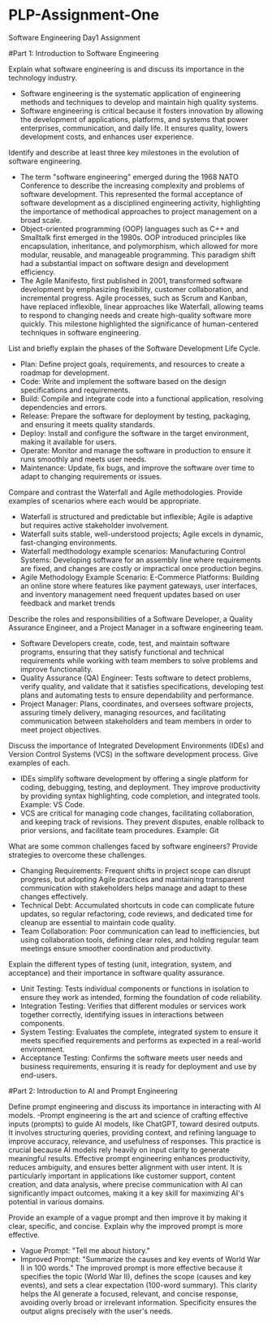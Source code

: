 # PLP-Assignment-One
Software Engineering Day1 Assignment

#Part 1: Introduction to Software Engineering

Explain what software engineering is and discuss its importance in the technology industry.
- Software engineering is the systematic application of engineering methods and techniques to develop and maintain high quality systems.
- Software engineering is critical because it fosters innovation by allowing the development of applications, platforms, and systems that power enterprises, communication, and daily life. It ensures quality, lowers development costs, and enhances user experience.

Identify and describe at least three key milestones in the evolution of software engineering.
- The term "software engineering" emerged during the 1968 NATO Conference to describe the increasing complexity and problems of software development. This represented the formal acceptance of software development as a disciplined engineering activity, highlighting the importance of methodical approaches to project management on a broad scale.
- Object-oriented programming (OOP) languages such as C++ and Smalltalk first emerged in the 1980s. OOP introduced principles like encapsulation, inheritance, and polymorphism, which allowed for more modular, reusable, and manageable programming. This paradigm shift had a substantial impact on software design and development efficiency.
- The Agile Manifesto, first published in 2001, transformed software development by emphasizing flexibility, customer collaboration, and incremental progress. Agile processes, such as Scrum and Kanban, have replaced inflexible, linear approaches like Waterfall, allowing teams to respond to changing needs and create high-quality software more quickly. This milestone highlighted the significance of human-centered techniques in software engineering.

List and briefly explain the phases of the Software Development Life Cycle.
- Plan: Define project goals, requirements, and resources to create a roadmap for development.
- Code: Write and implement the software based on the design specifications and requirements.
- Build: Compile and integrate code into a functional application, resolving dependencies and errors.
- Release: Prepare the software for deployment by testing, packaging, and ensuring it meets quality standards.
- Deploy: Install and configure the software in the target environment, making it available for users.
- Operate: Monitor and manage the software in production to ensure it runs smoothly and meets user needs.
- Maintenance: Update, fix bugs, and improve the software over time to adapt to changing requirements or issues.

Compare and contrast the Waterfall and Agile methodologies. Provide examples of scenarios where each would be appropriate.
- Waterfall is structured and predictable but inflexible; Agile is adaptive but requires active stakeholder involvement.
- Waterfall suits stable, well-understood projects; Agile excels in dynamic, fast-changing environments.
- Waterfall medthodology example scenarios:
   Manufacturing Control Systems: Developing software for an assembly line where requirements are fixed, and changes are costly or impractical once production begins.
- Agile Methodology Example Scenario:
  E-Commerce Platforms: Building an online store where features like payment gateways, user interfaces, and inventory management need frequent updates based on user feedback and market trends

Describe the roles and responsibilities of a Software Developer, a Quality Assurance Engineer, and a Project Manager in a software engineering team.
- Software Developers create, code, test, and maintain software programs, ensuring that they satisfy functional and technical requirements while working with team members to solve problems and improve functionality.
- Quality Assurance (QA) Engineer: Tests software to detect problems, verify quality, and validate that it satisfies specifications, developing test plans and automating tests to ensure dependability and performance.
- Project Manager: Plans, coordinates, and oversees software projects, assuring timely delivery, managing resources, and facilitating communication between stakeholders and team members in order to meet project objectives.

Discuss the importance of Integrated Development Environments (IDEs) and Version Control Systems (VCS) in the software development process. Give examples of each.
- IDEs simplify software development by offering a single platform for coding, debugging, testing, and deployment. They improve productivity by providing syntax highlighting, code completion, and integrated tools. Example: VS Code.
- VCS are critical for managing code changes, facilitating collaboration, and keeping track of revisions. They prevent disputes, enable rollback to prior versions, and facilitate team procedures. Example: Git

What are some common challenges faced by software engineers? Provide strategies to overcome these challenges.
- Changing Requirements: Frequent shifts in project scope can disrupt progress, but adopting Agile practices and maintaining transparent communication with stakeholders helps manage and adapt to these changes effectively.
- Technical Debt: Accumulated shortcuts in code can complicate future updates, so regular refactoring, code reviews, and dedicated time for cleanup are essential to maintain code quality.
- Team Collaboration: Poor communication can lead to inefficiencies, but using collaboration tools, defining clear roles, and holding regular team meetings ensure smoother coordination and productivity.

Explain the different types of testing (unit, integration, system, and acceptance) and their importance in software quality assurance.
- Unit Testing: Tests individual components or functions in isolation to ensure they work as intended, forming the foundation of code reliability.
- Integration Testing: Verifies that different modules or services work together correctly, identifying issues in interactions between components.
- System Testing: Evaluates the complete, integrated system to ensure it meets specified requirements and performs as expected in a real-world environment.
- Acceptance Testing: Confirms the software meets user needs and business requirements, ensuring it is ready for deployment and use by end-users.

#Part 2: Introduction to AI and Prompt Engineering

Define prompt engineering and discuss its importance in interacting with AI models.
-Prompt engineering is the art and science of crafting effective inputs (prompts) to guide AI models, like ChatGPT, toward desired outputs. It involves structuring queries, providing context, and refining language to improve accuracy, relevance, and usefulness of responses. This practice is crucial because AI models rely heavily on input clarity to generate meaningful results. Effective prompt engineering enhances productivity, reduces ambiguity, and ensures better alignment with user intent. It is particularly important in applications like customer support, content creation, and data analysis, where precise communication with AI can significantly impact outcomes, making it a key skill for maximizing AI's potential in various domains.

Provide an example of a vague prompt and then improve it by making it clear, specific, and concise. Explain why the improved prompt is more effective.
- Vague Prompt: "Tell me about history."
- Improved Prompt: "Summarize the causes and key events of World War II in 100 words."
 The improved prompt is more effective because it specifies the topic (World War II), defines the scope (causes and key events), and sets a clear expectation (100-word summary). This clarity helps the AI generate a focused, relevant, and concise response, avoiding overly broad or irrelevant information. Specificity ensures the output aligns precisely with the user's needs.
